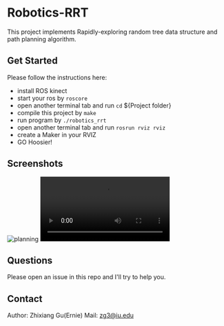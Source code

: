 # Robotics-RRT

This project implements Rapidly-exploring random tree data structure and path planning algorithm.

## Get Started

Please follow the instructions here:

* install ROS kinect
* start your ros by `roscore`
* open another terminal tab and run `cd` ${Project folder}
* compile this project by `make`
* run program by `./robotics_rrt`
* open another terminal tab and run `rosrun rviz rviz`
* create a Maker in your RVIZ
* GO Hoosier!


## Screenshots

![planning](https://github.com/gzxultra/Robotics-RRT/raw/master/screenshot/Screenshot%202018-09-25%2017:37:57.png)
![video](https://github.com/gzxultra/Robotics-RRT/raw/master/screenshot/final_video.mp4)

## Questions

Please open an issue in this repo and I'll try to help you.


## Contact

Author: Zhixiang Gu(Ernie)
Mail: zg3@iu.edu
